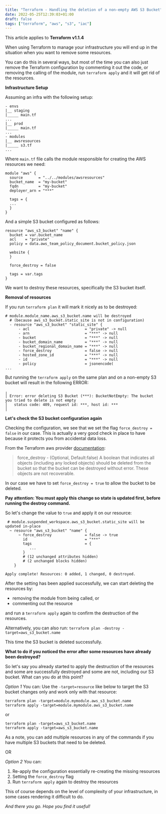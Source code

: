 ```yaml
---
title: "Terraform - Handling the deletion of a non-empty AWS S3 Bucket"
date: 2022-05-25T12:39:03+01:00
draft: false
tags: ["terraform", "aws", "s3", "iac"]
---
```

This article applies to **Terraform v1.1.4**

When using Terraform to manage your infrastructure you will end up in the situation when you want to remove some resources.

You can do this in several ways, but most of the time you can also just remove the Terraform configuration by commenting it out the code, or removing the calling of the module, run `terraform apply` and it will get rid of the resources.

**Infrastructure Setup**

Assuming an infra with the following setup:

```
- envs
|__ staging
|_____ main.tf
...
|__ prod
|_____ main.tf
...
- modules
|__ awsresources
|_____ s3.tf
...
```

Where `main.tf` file calls the module responsible for creating the AWS resources we need:

```hcl
module "aws" {
  source       = "../../modules/awsresources"
  bucket_name  = "my-bucket"
  fqdn         = "my-bucket"
  deployer_arn = "***"

  tags = {
  ...
  }
}
```

And a simple S3 bucket configured as follows:

```hcl
resource "aws_s3_bucket" "name" {
  bucket = var.bucket_name
  acl    = "private"
  policy = data.aws_team_policy_document.bucket_policy.json

  website {
  }

  force_destroy = false

  tags = var.tags
}
```

We want to destroy these resources, specifically the S3 bucket itself.

**Removal of resources**

If you run `terraform plan` it will mark it nicely as to be destroyed:
```console
# module.module_name.aws_s3_bucket.name will be destroyed
  # (because aws_s3_bucket.static_site is not in configuration)
  - resource "aws_s3_bucket" "static_site" {
      - acl                         = "private" -> null
      - arn                         = "***" -> null
      - bucket                      = "***" -> null
      - bucket_domain_name          = "***" -> null
      - bucket_regional_domain_name = "***" -> null
      - force_destroy               = false -> null
      - hosted_zone_id              = "***" -> null
      - id                          = "***" -> null
      - policy                      = jsonencode(
...
```

But running the `terraform apply` on the same plan and on a non-empty S3 bucket will result in the following ERROR:

```console
╷
│ Error: error deleting S3 Bucket (***): BucketNotEmpty: The bucket you tried to delete is not empty
│ 	status code: 409, request id: ***, host id: ***
│
```

**Let's check the S3 bucket configuration again**

Checking the configuration, we see that we set the flag  `force_destroy = false` in our case. This is actually a very good check in place to have because it protects you from accidental data loss.

From the Terraform aws provider [documentation](https://registry.terraform.io/providers/hashicorp/aws/latest/docs/resources/s3_bucket#force_destroy):

> force_destroy - (Optional, Default:false) A boolean that indicates all objects (including any locked objects) should be deleted from the bucket so that the bucket can be destroyed without error. These objects are not recoverable.

In our case we have to set `force_destroy = true` to allow the bucket to be deleted.

**Pay attention: You must apply this change so state is updated first, before running the destroy command.**

So let's change the value to `true` and apply it on our resource:
```console
 # module.suspended_workspace.aws_s3_bucket.static_site will be updated in-place
  ~ resource "aws_s3_bucket" "name" {
      ~ force_destroy               = false -> true
        id                          = "***"
        tags                        = {
           ...
        }
        # (12 unchanged attributes hidden)
        # (2 unchanged blocks hidden)
    }
```

```console
Apply complete! Resources: 0 added, 1 changed, 0 destroyed.
```

After the setting has been applied successfully, we can start deleting the resources by:
- removing the module from being called, or 
- commenting out the resource 

and run a `terraform apply` again to confirm the destruction of the resources.

Alternatively, you can also run:
`terraform plan -destroy -target=aws_s3_bucket.name`

This time the S3 bucket is deleted successfully.

**What to do if you noticed the error after some resources have already been destroyed?**

So let's say you already started to apply the destruction of the resources and some are successfully destroyed and some are not, including our S3 bucket. What can you do at this point?

_Option 1_ 
You can:
Use the `-target=resource` like below to target the S3 bucket changes only and work only with that resource:

```hcl
terraform plan -target=module.mymodule.aws_s3_bucket.name
terraform apply -target=module.mymodule.aws_s3_bucket.name
```
or

```hcl
terraform plan -target=aws_s3_bucket.name
terraform apply -target=aws_s3_bucket.name
```
As a note, you can add multiple resources in any of the commands if you have multiple S3 buckets that need to be deleted.

OR

_Option 2_ 
You can:
1. Re-apply the configuration essentially re-creating the missing resources
2. Setting the `force_destroy` flag
3. Run `terraform apply` again to destroy the resources

This of course depends on the level of complexity of your infrastructure, in some cases rendering it difficult to do.

_And there you go. Hope you find it useful!_
